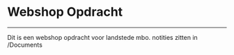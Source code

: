 # Webshop Opdracht
---
Dit is een webshop opdracht voor landstede mbo. notities zitten in /Documents
